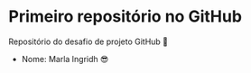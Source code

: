 # Primeiro repositório no GitHub

Repositório do desafio de projeto GitHub :open_file_folder:



- Nome: Marla Ingridh :sunglasses:

  
